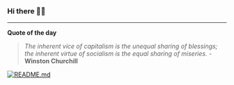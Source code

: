 ### Hi there 👋🏻


---

**Quote of the day**

> *The inherent vice of capitalism is the unequal sharing of blessings; the inherent virtue of socialism is the equal sharing of miseries.* - **Winston Churchill** 

[![README.md](https://github.com/marcolovazzano/marcolovazzano/actions/workflows/readme.yml/badge.svg?branch=main)](https://github.com/marcolovazzano/marcolovazzano/actions/workflows/readme.yml)
